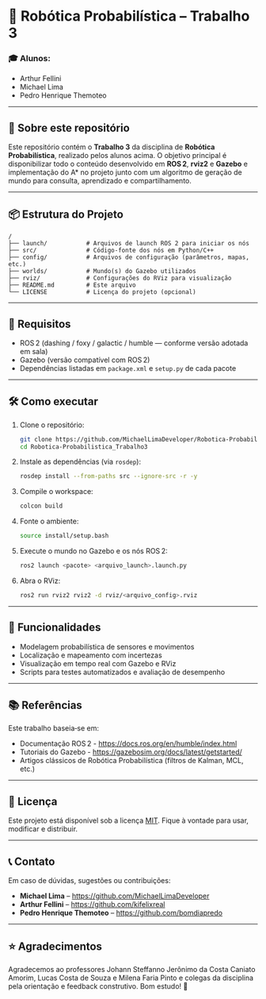 # 🤖 Robótica Probabilística – Trabalho 3

### 🎓 Alunos:
- Arthur Fellini  
- Michael Lima  
- Pedro Henrique Themoteo  

---

## 📘 Sobre este repositório

Este repositório contém o **Trabalho 3** da disciplina de **Robótica Probabilística**, realizado pelos alunos acima. O objetivo principal é disponibilizar todo o conteúdo desenvolvido em **ROS 2**, **rviz2** e **Gazebo** e implementação do A* no projeto junto com um algoritmo de geração de mundo para consulta, aprendizado e compartilhamento.

---

## 📦 Estrutura do Projeto

```
/
├── launch/           # Arquivos de launch ROS 2 para iniciar os nós
├── src/              # Código‑fonte dos nós em Python/C++
├── config/           # Arquivos de configuração (parâmetros, mapas, etc.)
├── worlds/           # Mundo(s) do Gazebo utilizados
├── rviz/             # Configurações do RViz para visualização
├── README.md         # Este arquivo
└── LICENSE           # Licença do projeto (opcional)
```

---

## 🚀 Requisitos

- ROS 2 (dashing / foxy / galactic / humble — conforme versão adotada em sala)  
- Gazebo (versão compatível com ROS 2)  
- Dependências listadas em `package.xml` e `setup.py` de cada pacote

---

## 🛠️ Como executar

1. Clone o repositório:
   ```bash
   git clone https://github.com/MichaelLimaDeveloper/Robotica-Probabilistica_Trabalho3.git
   cd Robotica-Probabilistica_Trabalho3
   ```

2. Instale as dependências (via `rosdep`):
   ```bash
   rosdep install --from-paths src --ignore-src -r -y
   ```

3. Compile o workspace:
   ```bash
   colcon build
   ```

4. Fonte o ambiente:
   ```bash
   source install/setup.bash
   ```

5. Execute o mundo no Gazebo e os nós ROS 2:
   ```bash
   ros2 launch <pacote> <arquivo_launch>.launch.py
   ```

6. Abra o RViz:
   ```bash
   ros2 run rviz2 rviz2 -d rviz/<arquivo_config>.rviz
   ```

---

## 🧭 Funcionalidades

- Modelagem probabilística de sensores e movimentos  
- Localização e mapeamento com incertezas  
- Visualização em tempo real com Gazebo e RViz  
- Scripts para testes automatizados e avaliação de desempenho

---

## 📚 Referências

Este trabalho baseia‑se em:

- Documentação ROS 2 - https://docs.ros.org/en/humble/index.html
- Tutoriais do Gazebo - https://gazebosim.org/docs/latest/getstarted/
- Artigos clássicos de Robótica Probabilística (filtros de Kalman, MCL, etc.)

---

## 📝 Licença

Este projeto está disponível sob a licença [MIT](LICENSE). Fique à vontade para usar, modificar e distribuir.

---

## 📞 Contato

Em caso de dúvidas, sugestões ou contribuições:

- **Michael Lima** – https://github.com/MichaelLimaDeveloper
- **Arthur Fellini** – https://github.com/kifelixreal 
- **Pedro Henrique Themoteo** – https://github.com/bomdiapredo

---

## ⭐ Agradecimentos

Agradecemos ao professores Johann Steffanno Jerônimo da Costa Caniato Amorim, Lucas Costa de Souza e Milena Faria Pinto e colegas da disciplina pela orientação e feedback construtivo. Bom estudo! 🚀
